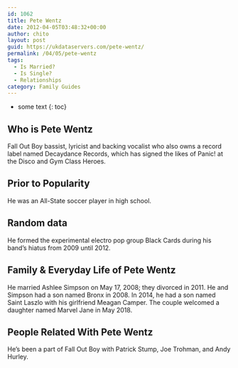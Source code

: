```yaml
---
id: 1062
title: Pete Wentz
date: 2012-04-05T03:48:32+00:00
author: chito
layout: post
guid: https://ukdataservers.com/pete-wentz/
permalink: /04/05/pete-wentz
tags:
  - Is Married?
  - Is Single?
  - Relationships
category: Family Guides
---
```


* some text
{: toc}
          
          
## Who is  Pete Wentz
                  
                  
                  
Fall Out Boy bassist, lyricist and backing vocalist who also owns a record label named Decaydance Records, which has signed the likes of Panic! at the Disco and Gym Class Heroes.
                  
                
                
                
## Prior to Popularity 
                  
                  
                  
He was an All-State soccer player in high school.
                  
                
                
                
## Random data 
                  
                  
                  
He formed the experimental electro pop group Black Cards during his band&#8217;s hiatus from 2009 until 2012.
                  
                
                
                
## Family & Everyday Life of Pete Wentz
                  
                  
                  
He married Ashlee Simpson on May 17, 2008; they divorced in 2011. He and Simpson had a son named Bronx in 2008. In 2014, he had a son named Saint Laszlo with his girlfriend Meagan Camper. The couple welcomed a daughter named Marvel Jane in May 2018.
                  
                
                
                
## People Related With  Pete Wentz
                  
                  
                  
He&#8217;s been a part of Fall Out Boy with Patrick Stump, Joe Trohman, and Andy Hurley.
                  
                
              
            
          
          
          
    
    
  
